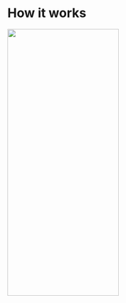 # How it works

<img src="https://github.com/AlexanderGermek/boomerangCardEffect/assets/76963888/47721700-ca99-42f2-9e75-8f552948772d" width="250" height="600"/>
